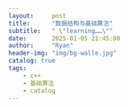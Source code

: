 ```yaml
---
layout:     post
title:      "数据结构与基础算法"
subtitle:   " \"learning……\""
date:       2025-01-05 21:45:00
author:     "Ryan"
header-img: "img/bg-walle.jpg"
catalog: true
tags:
    - c++
    - 基础算法
    - catalog
---
```

